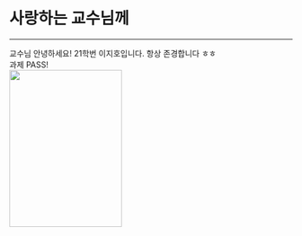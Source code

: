 # 사랑하는 교수님께
***
교수님 안녕하세요! 21학번 이지호입니다.
항상 존경합니다 ㅎㅎ<br/>
과제 PASS!<br/>
<img src="https://github.com/kalose1017/propatt64/assets/86546654/02967e07-43df-4eed-a555-61ecc2911d4e" width=200 height=280><br/>
